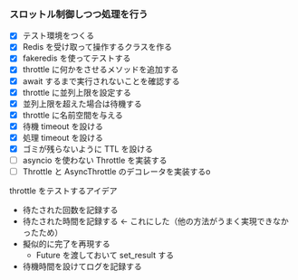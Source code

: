 ### スロットル制御しつつ処理を行う

- [x] テスト環境をつくる
- [x] Redis を受け取って操作するクラスを作る
- [x] fakeredis を使ってテストする
- [x] throttle に何かをさせるメソッドを追加する
- [x] await するまで実行されないことを確認する
- [x] throttle に並列上限を設定する
- [x] 並列上限を超えた場合は待機する
- [x] throttle に名前空間を与える
- [x] 待機 timeout を設ける
- [x] 処理 timeout を設ける
- [x] ゴミが残らないように TTL を設ける
- [ ] asyncio を使わない Throttle を実装する
- [ ] Throttle と AsyncThrottle のデコレータを実装するo

throttle をテストするアイデア
- 待たされた回数を記録する
- 待たされた時間を記録する ← これにした（他の方法がうまく実現できなかったため）
- 擬似的に完了を再現する
    - Future を渡しておいて set_result する
- 待機時間を設けてログを記録する
